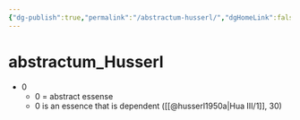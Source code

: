 ```yaml
---
{"dg-publish":true,"permalink":"/abstractum-husserl/","dgHomeLink":false,"dgPassFrontmatter":false}
---
```


# abstractum_Husserl
- 0
	- 0 = abstract essense
	- 0 is an essence that is dependent ([[@husserl1950a|Hua III/1]], 30)